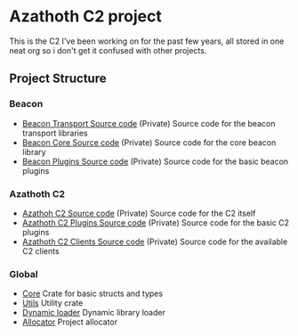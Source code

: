 # Azathoth C2 project

This is the C2 I've been working on for the past few years, all stored in one neat org so i don't get it confused with other projects.

## Project Structure

### Beacon
* [Beacon Transport Source code](https://github.com/AzathothC2/beacon-transports-src) (Private) Source code for the beacon transport libraries
* [Beacon Core Source code](https://github.com/AzathothC2/beacon-core-src) (Private) Source code for the core beacon library
* [Beacon Plugins Source code](https://github.com/AzathothC2/beacon-plugins-src) (Private) Source code for the basic beacon plugins

### Azathoth C2
* [Azathoh C2 Source code](https://github.com/AzathothC2/azathoth-c2-src) (Private) Source code for the C2 itself
* [Azathoth C2 Plugins Source code](https://github.com/AzathothC2/azathoth-plugins-src) (Private) Source code for the basic C2 plugins
* [Azathoth C2 Clients Source code](https://github.com/AzathothC2/azathoth-clients-src) (Private) Source code for the available C2 clients

### Global 
* [Core](https://github.com/AzathothC2/azathoth-core) Crate for basic structs and types
* [Utils](https://github.com/AzathothC2/azathoth-utils) Utility crate
* [Dynamic loader](https://github.com/AzathothC2/azathoth_libload) Dynamic library loader
* [Allocator](https://github.com/AzathothC2/azathoth_allocator) Project allocator
